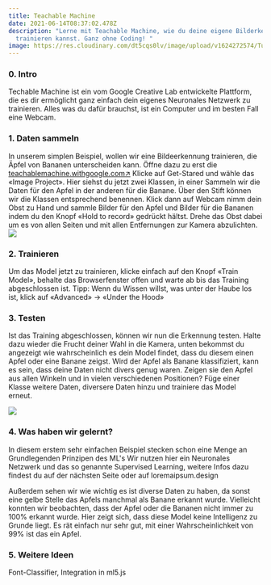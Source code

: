 ```yaml
---
title: Teachable Machine
date: 2021-06-14T08:37:02.478Z
description: "Lerne mit Teachable Machine, wie du deine eigene Bilderkennung
  trainieren kannst. Ganz ohne Coding! "
image: https://res.cloudinary.com/dt5cqs0lv/image/upload/v1624272574/Tutorials/header_Image_TM_cfkjd3.png
---
```

### **0. Intro**

Techable Machine ist ein vom Google Creative Lab entwickelte Plattform, die es dir ermöglicht ganz einfach dein eigenes Neuronales Netzwerk zu trainieren. Alles was du dafür brauchst, ist ein Computer und im besten Fall eine Webcam.

### **1. Daten sammeln** 

In unserem simplen Beispiel, wollen wir eine Bildeerkennung trainieren, die Äpfel von Bananen unterscheiden kann. Öffne dazu zu erst die [teachablemachine.withgoogle.com↗︎](http://teachablemachine.withgoogle.com) Klicke auf Get-Stared und wähle das «Image Project». Hier siehst du jetzt zwei Klassen, in einer Sammeln wir die Daten für den Apfel in der anderen für die Banane. Über den Stift können wir die Klassen entsprechend benennen. Klick dann auf Webcam nimm dein Obst zu Hand und sammle Bilder für den Apfel und Bilder für die Bananen indem du den Knopf «Hold to record» gedrückt hältst. Drehe das Obst dabei um es von allen Seiten und mit allen Entfernungen zur Kamera abzulichten.
![](https://res.cloudinary.com/dt5cqs0lv/image/upload/v1623666894/Tutorials/tm_1_cjhlll.png)

### **2. Trainieren**

Um das Model jetzt zu trainieren, klicke einfach auf den Knopf «Train Model», behalte das Browserfenster offen und warte ab bis das Training abgeschlossen ist. Tipp: Wenn du Wissen willst, was unter der Haube los ist, klick auf «Advanced» → «Under the Hood» 

### **3. Testen** 

Ist das Training abgeschlossen, können wir nun die Erkennung testen. Halte dazu wieder die Frucht deiner Wahl in die Kamera, unten bekommst du angezeigt wie wahrscheinlich es dein Model findet, dass du diesem einen Apfel oder eine Banane zeigst. Wird der Apfel als Banane klassifiziert, kann es sein, dass deine Daten nicht divers genug waren. Zeigen sie den Apfel aus allen Winkeln und in vielen verschiedenen Positionen? Füge einer Klasse weitere Daten, diversere Daten hinzu und trainiere das Model erneut. 

![](https://res.cloudinary.com/dt5cqs0lv/image/upload/v1623666944/Tutorials/tm_2_fce7lj.png)

### **4. Was haben wir gelernt?**

In diesem erstem sehr einfachen Beispiel stecken schon eine Menge an Grundlegenden Prinzipen des ML's Wir nutzen hier ein Neuronales Netzwerk und das so genannte Supervised Learning, weitere Infos dazu findest du auf der nächsten Seite oder auf loremaipsum.design 

Außerdem sehen wir wie wichtig es ist diverse Daten zu haben, da sonst eine gelbe Stelle das Apfels manchmal als Banane erkannt wurde. Vielleicht konnten wir beobachten, dass der Apfel oder die Bananen nicht immer zu 100% erkannt wurde. Hier zeigt sich, dass diese Model keine Intelligenz zu Grunde liegt. Es rät einfach nur sehr gut, mit einer Wahrscheinlichkeit von 99% ist das ein Apfel. 

### **5. Weitere Ideen**

Font-Classifier, Integration in ml5.js